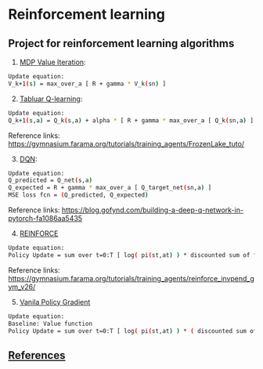 # Reinforcement learning

## Project for reinforcement learning algorithms

1. [MDP Value Iteration](https://github.com/ajeetwankhede/reinforcement_learning/blob/main/mdp_value_iteration.py):
```bash
Update equation:
V_k+1(s) = max_over_a [ R + gamma * V_k(sn) ]
```

2. [Tabluar Q-learning](https://github.com/ajeetwankhede/reinforcement_learning/blob/main/frozen_lake/frozen_lake_q_learning.py):
```bash
Update equation:
Q_k+1(s,a) = Q_k(s,a) + alpha * [ R + gamma * max_over_a [ Q_k(sn,a) ] - Q_k(s,a) ]
```
Reference links:
https://gymnasium.farama.org/tutorials/training_agents/FrozenLake_tuto/ 


3. [DQN](https://github.com/ajeetwankhede/reinforcement_learning/blob/main/cart_pole/cart_pole_dqn.py):
```bash
Update equation:
Q_predicted = Q_net(s,a)
Q_expected = R + gamma * max_over_a [ Q_target_net(sn,a) ]
MSE loss fcn = (Q_predicted, Q_expected)
```
Reference links:
https://blog.gofynd.com/building-a-deep-q-network-in-pytorch-fa1086aa5435


4. [REINFORCE]()
```bash
Update equation:
Policy Update = sum over t=0:T [ log( pi(st,at) ) * discounted sum of future Rt ]
```
Reference links:
https://gymnasium.farama.org/tutorials/training_agents/reinforce_invpend_gym_v26/ 

5. [Vanila Policy Gradient]()
```bash
Update equation:
Baseline: Value function
Policy Update = sum over t=0:T [ log( pi(st,at) ) * ( discounted sum of future Rt - basline ) ]
```

## [References]()
